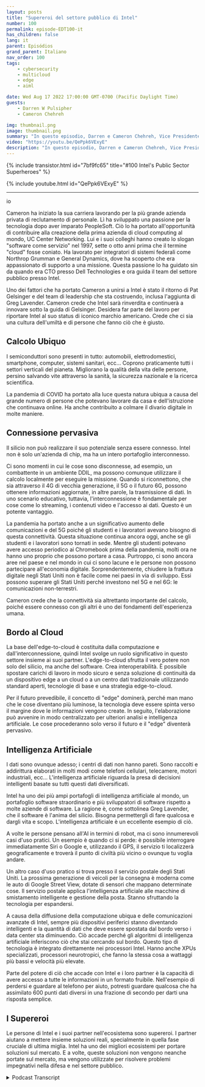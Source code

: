 ```yaml
---
layout: posts
title: "Supereroi del settore pubblico di Intel"
number: 100
permalink: episode-EDT100-it
has_children: false
lang: it
parent: Episódios
grand_parent: Italiano
nav_order: 100
tags:
    - cybersecurity
    - multicloud
    - edge
    - aiml

date: Wed Aug 17 2022 17:00:00 GMT-0700 (Pacific Daylight Time)
guests:
    - Darren W Pulsipher
    - Cameron Chehreh

img: thumbnail.png
image: thumbnail.png
summary: "In questo episodio, Darren e Cameron Chehreh, Vice Presidente e Direttore Generale del Settore Pubblico di Intel, parlano dei superpoteri di Intel: calcolo ubiquo, connettività pervasiva, dal bordo al cloud e intelligenza artificiale."
video: "https://youtu.be/QePpk6VExyE"
description: "In questo episodio, Darren e Cameron Chehreh, Vice Presidente e Direttore Generale del Settore Pubblico di Intel, parlano dei superpoteri di Intel: calcolo ubiquo, connettività pervasiva, dal bordo al cloud e intelligenza artificiale."
---
```


<div>
{% include transistor.html id="7bf9fc65" title="#100 Intel's Public Sector Superheroes" %}

{% include youtube.html id="QePpk6VExyE" %}
</div>

---

io

Cameron ha iniziato la sua carriera lavorando per la più grande azienda privata di reclutamento di personale. Lì ha sviluppato una passione per la tecnologia dopo aver imparato PeopleSoft. Ciò lo ha portato all'opportunità di contribuire alla creazione della prima azienda di cloud computing al mondo, UC Center Networking. Lui e i suoi colleghi hanno creato lo slogan "software come servizio" nel 1997, sette o otto anni prima che il termine "cloud" fosse coniato. Ha lavorato per integratori di sistemi federali come Northrop Grumman e General Dynamics, dove ha scoperto che era appassionato di supporto a una missione. Questa passione lo ha guidato sin da quando era CTO presso Dell Technologies e ora guida il team del settore pubblico presso Intel.

Uno dei fattori che ha portato Cameron a unirsi a Intel è stato il ritorno di Pat Gelsinger e del team di leadership che sta costruendo, inclusa l'aggiunta di Greg Lavender. Cameron crede che Intel sarà rinverdita e continuerà a innovare sotto la guida di Gelsinger. Desidera far parte del lavoro per riportare Intel al suo status di iconico marchio americano. Crede che ci sia una cultura dell'umiltà e di persone che fanno ciò che è giusto.

## Calcolo Ubiquo

I semiconduttori sono presenti in tutto: automobili, elettrodomestici, smartphone, computer, sistemi sanitari, ecc... Coprono praticamente tutti i settori verticali del pianeta. Migliorano la qualità della vita delle persone, persino salvando vite attraverso la sanità, la sicurezza nazionale e la ricerca scientifica.

La pandemia di COVID ha portato alla luce questa natura ubiqua a causa del grande numero di persone che potevano lavorare da casa e dell'istruzione che continuava online. Ha anche contribuito a colmare il divario digitale in molte maniere.

## Connessione pervasiva

Il silicio non può realizzare il suo potenziale senza essere connesso. Intel non è solo un'azienda di chip, ma ha un intero portafoglio interconnesso.

Ci sono momenti in cui le cose sono disconnesse, ad esempio, un combattente in un ambiente DDIL, ma possono comunque utilizzare il calcolo localmente per eseguire la missione. Quando si riconnettono, che sia attraverso il 4G di vecchia generazione, il 5G o il futuro 6G, possono ottenere informazioni aggiornate, in altre parole, la trasmissione di dati. In uno scenario educativo, tuttavia, l'interconnessione è fondamentale per cose come lo streaming, i contenuti video e l'accesso ai dati. Questo è un potente vantaggio.

La pandemia ha portato anche a un significativo aumento delle comunicazioni e del 5G poiché gli studenti e i lavoratori avevano bisogno di questa connettività. Questa situazione continua ancora oggi, anche se gli studenti e i lavoratori sono tornati in sede. Mentre gli studenti potevano avere accesso periodico ai Chromebook prima della pandemia, molti ora ne hanno uno proprio che possono portare a casa. Purtroppo, ci sono ancora aree nel paese e nel mondo in cui ci sono lacune e le persone non possono partecipare all'economia digitale. Sorprendentemente, chiudere la frattura digitale negli Stati Uniti non è facile come nei paesi in via di sviluppo. Essi possono superare gli Stati Uniti perché investono nel 5G e nel 6G: le comunicazioni non-terrestri.

Cameron crede che la connettività sia altrettanto importante del calcolo, poiché essere connesso con gli altri è uno dei fondamenti dell'esperienza umana.

## Bordo al Cloud

La base dell'edge-to-cloud è costituita dalla computazione e dall'interconnessione, quindi Intel svolge un ruolo significativo in questo settore insieme ai suoi partner. L'edge-to-cloud sfrutta il vero potere non solo del silicio, ma anche del software. Crea interoperabilità. È possibile spostare carichi di lavoro in modo sicuro e senza soluzione di continuità da un dispositivo edge a un cloud o a un centro dati tradizionale utilizzando standard aperti, tecnologie di base e una strategia edge-to-cloud.

Per il futuro prevedibile, il concetto di "edge" dominerà, perché man mano che le cose diventano più luminose, la tecnologia deve essere spinta verso il margine dove le informazioni vengono create. In seguito, l'elaborazione può avvenire in modo centralizzato per ulteriori analisi e intelligenza artificiale. Le cose procederanno solo verso il futuro e il "edge" diventerà pervasivo.

## Intelligenza Artificiale

I dati sono ovunque adesso; i centri di dati non hanno pareti. Sono raccolti e addirittura elaborati in molti modi come telefoni cellulari, telecamere, motori industriali, ecc... L'intelligenza artificiale riguarda la presa di decisioni intelligenti basate su tutti questi dati diversificati.

Intel ha uno dei più ampi portafogli di intelligenza artificiale al mondo, un portafoglio software straordinario e più sviluppatori di software rispetto a molte aziende di software. La ragione è, come sottolinea Greg Lavender, che il software è l'anima del silicio. Bisogna permettergli di fare qualcosa e dargli vita e scopo. L'intelligenza artificiale è un eccellente esempio di ciò.

A volte le persone pensano all'AI in termini di robot, ma ci sono innumerevoli casi d'uso pratici. Un esempio è quando ci si perde: è possibile interrogare immediatamente Siri o Google e, utilizzando il GPS, il servizio ti localizzerà geograficamente e troverà il punto di civiltà più vicino o ovunque tu voglia andare.

Un altro caso d'uso pratico si trova presso il servizio postale degli Stati Uniti. La prossima generazione di veicoli per la consegna è moderna come le auto di Google Street View, dotate di sensori che mappano determinate cose. Il servizio postale applica l'intelligenza artificiale alle macchine di smistamento intelligente e gestione della posta. Stanno sfruttando la tecnologia per espandersi.

A causa della diffusione della computazione ubiqua e delle comunicazioni avanzate di Intel, sempre più dispositivi periferici stanno diventando intelligenti e la quantità di dati che deve essere spostata dal bordo verso i data center sta diminuendo. Ciò accade perché gli algoritmi di intelligenza artificiale inferiscono ciò che stai cercando sul bordo. Questo tipo di tecnologia è integrato direttamente nei processori Intel. Hanno anche XPUs specializzati, processori neurotropici, che fanno la stessa cosa a wattaggi più bassi e velocità più elevate.

Parte del potere di ciò che accade con Intel e i loro partner è la capacità di avere accesso a tutte le informazioni in un formato fruibile. Nell'esempio di perdersi e guardare al telefono per aiuto, potresti guardare qualcosa che ha assimilato 600 punti dati diversi in una frazione di secondo per darti una risposta semplice.

## I Supereroi

Le persone di Intel e i suoi partner nell'ecosistema sono supereroi. I partner aiutano a mettere insieme soluzioni reali, specialmente in quella fase cruciale di ultima miglia. Intel ha uno dei migliori ecosistemi per portare soluzioni sul mercato. E a volte, queste soluzioni non vengono neanche portate sul mercato, ma vengono utilizzate per risolvere problemi impegnativi nella difesa e nel settore pubblico.



<details>
<summary> Podcast Transcript </summary>

<p></p>

</details>
